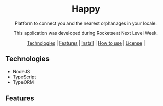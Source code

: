 <div align="center">

  <h1 align="center">Happy</h1>
  <p>Platform to connect you and the nearest orphanages in your locale.</p>
  <p>This application was developed during Rocketseat Next Level Week.</p>

  <span>
    <a href="tech">Technologies</a> |
    <a href="features">Features</a> |
    <a href="install">Install</a> |
    <a href="use">How to use</a> |
    <a href="license">License</a> |
  </span>
</div>

<h2 id="tech">Technologies</h2>
<ul>
  <li>NodeJS</li>
  <li>TypeScript</li>
  <li>TypeORM</li>
</ul>

<h2 id="features">Features</h2>
<ul>
  
</ul>
